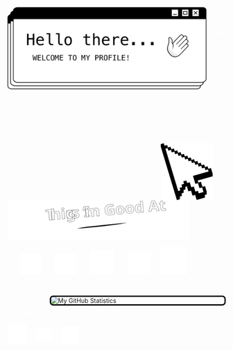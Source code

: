<!-- HERO "HELLO THERE" IMG/GIF -->
<img align="left" 
  src="./images/hero-final.gif"
  width="460px"
  style="margin-right: 20px; margin-bottom: 10px"
/>

<br/>

<!-- BIO -->
<p align="center" style="color: white; font-size: 13px; font-family: menlo; line-height: 1.5">
  My name is Abby. I am a Full Stack Developer (in training...shhhhh). 
  I'm passionate about learning and finding new ways to challenge 
  myself in my work. I have a strong interest in UI/UX Design and I'm 
  eager to explore whatever comes my way. The learning never ends, nor do I want it to!
</p>

<br/>

<img align="right" src="./images/pointer-pixel.svg" width="120px" style="margin-right: 30px; margin-top: 20px"/>

<!-- "THINGS I'M GOOD AT" SVG -->
<img 
  src="./images/things-im-good-at.svg"
  width="420px"
/>

<!-- ICONS -->
&nbsp;&nbsp;&nbsp;&nbsp;&nbsp;&nbsp;
<a href="https://www.adobe.com/products/photoshop.html" ><img src="./images/Ps-white-outline-icon.svg" width="50px"/></a> 
&nbsp;&nbsp;&nbsp;&nbsp;&nbsp;&nbsp;
<a href="https://www.adobe.com/products/illustrator.html"><img src="./images/Ai-icon.svg" width="50px"/></a>
&nbsp;&nbsp;&nbsp;&nbsp;&nbsp;&nbsp;
<a href="https://www.apple.com/final-cut-pro/"><img src="./images/final-cut-pro-x.svg" width="55px"/></a>
&nbsp;&nbsp;&nbsp;&nbsp;&nbsp;&nbsp;
<a href="https://developer.mozilla.org/en-US/docs/Web/HTML"><img src="./images/html-5.svg" width="54px"/></a>
&nbsp;&nbsp;&nbsp;
<a href="https://developer.mozilla.org/en-US/docs/Web/CSS"><img src="./images/css3.svg" width="64px"/></a>

<br/>

<!-- GITHUB STATS╱TOP LANGS  -->
<img align="right"
  src="https://github-readme-stats.vercel.app/api?username=abbygraves&theme=graywhite&show_icons=true&custom_title=My%20GitHub%20Stats&hide_title=false&hide=contribs&title_color=000&icon_color=000&border_color=000"
  alt="My GitHub Statistics"
  width="400px" 
  style="border: 3px solid #000; border-radius: 8px"
/>

<br/>

<!-- CONNECT WITH ME -->
<p align="left" style="color: white; font-size: 16px; font-family: menlo">
  &nbsp;Connect with Me
</p>

<a href="https://github.com/abbygraves" ><img align="center" src="./images/octocat.svg" width="45px"/></a>
&nbsp;&nbsp;&nbsp;
<a href="mailto:abbygraves14@gmail.com" ><img align="center" src="./images/envelope.svg" width="40px"/></a>
&nbsp;&nbsp;&nbsp;
<a href="mailto:abbygraves14@gmail.com" ><img align="center" src="./images/spotify-icon.svg" width="40px"/></a>
























<!-- ░░░░░░░░░░░░░░░░░░░░░░░░░░░░░░░░░░░░░░░░░░░░░░░░░░░░░░░░░░░░░░░░░░░░░░░░░░░░░░░░░░░░░░░░░░░░░░░░ -->

<!-- NOT IN USE - OLD HEADER╱╱TYPING TEXT -->

<!-- ORIGINAL BASIC HEADER/TITLE -->
<!-- <h1 style="color: white; font-size:32px">
  Hello there&nbsp;
  <img src=" ./images/hi-flipped-w-border.gif"
    alt="Waving hand animated gif"
    height="30px" />
</h1> -->


<!-- TYPING TEXT -->
<!-- <div float="right">
  &nbsp; <img src="https://readme-typing-svg.herokuapp.com?font=Menlo&size=18&color=FFFFFF&background=0D1116&vCenter=true&width=475&height=32&lines=Hi+I'm+Abby+and+I'm+a+Full+Stack+Developer;(in+training...shhhhh)" />
</div> -->


<!-- SHORT LITTLE BLURB ABOUT LIFE -->
<!-- <p align="left" style="color: white; font-size: 13px; font-family: menlo; line-height: 1.5">
  One thing I know for sure is that I've definitley found what I'm meant to do with this life.
  <br/> Code. Code. Code. <br/>
  There's no stopping me now...muahahah 
</p> -->


<!-- GITHUB STATS╱TOP LANGS (IN USE JUST IN DIFF FORMAT)-->
<!-- ![github stats](https://github-readme-stats.vercel.app/api?username=abbygraves&show_icons=true&hide_title=true&bg_color=000&text_color=fff&title_color=fff&icon_color=DEDEDE&border_color=fff&hide=contribs) &nbsp;&nbsp; ![top-langs](https://github-readme-stats.vercel.app/api/top-langs?username=abbygraves&show_icons=true&bg_color=000&text_color=fff&title_color=fff&icon_color=fff&border_color=fff&layout=compact&card_width=250) -->



<!-- INFO ON STUFF TO INCLUDE IN README -->
<!--
**abbygraves/abbygraves** is a ✨ _special_ ✨ repository because its `README.md` (this file) appears on your GitHub profile.

Here are some ideas to get you started:

- 🔭 I’m currently working on ...
- 🌱 I’m currently learning ...
- 👯 I’m looking to collaborate on ...
- 🤔 I’m looking for help with ...
- 💬 Ask me about ...
- 📫 How to reach me: ...
- 😄 Pronouns: ...
- ⚡ Fun fact: ...
-->
